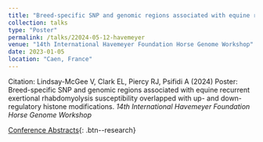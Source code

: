 ```yaml
---
title: "Breed-specific SNP and genomic regions associated with equine recurrent exertional rhabdomyolysis susceptibility overlapped with up- and down-regulatory histone modifications."
collection: talks
type: "Poster"
permalink: /talks/22024-05-12-havemeyer
venue: "14th International Havemeyer Foundation Horse Genome Workshop"
date: 2023-01-05
location: "Caen, France"
---
```


Citation: Lindsay-McGee V, Clark EL, Piercy RJ, Psifidi A (2024) Poster: Breed-specific SNP and genomic regions associated with equine recurrent exertional rhabdomyolysis susceptibility overlapped with up- and down-regulatory histone modifications. <i>14th International Havemeyer Foundation Horse Genome Workshop </i>

[Conference Abstracts](/files/havemeyer-2024-abstracts.pdf){: .btn--research}